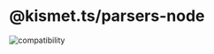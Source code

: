 # @kismet.ts/parsers-node

![compatibility](https://img.shields.io/badge/compatibility-node.js-green)
